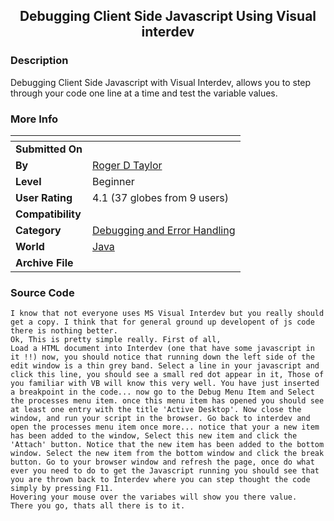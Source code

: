 ﻿<div align="center">

## Debugging Client Side Javascript Using Visual interdev


</div>

### Description

Debugging Client Side Javascript with Visual Interdev, allows you to step through your code one line at a time and test the variable values.
 
### More Info
 


<span>             |<span>
---                |---
**Submitted On**   |
**By**             |[Roger D Taylor](https://github.com/Planet-Source-Code/PSCIndex/blob/master/ByAuthor/roger-d-taylor.md)
**Level**          |Beginner
**User Rating**    |4.1 (37 globes from 9 users)
**Compatibility**  |
**Category**       |[Debugging and Error Handling](https://github.com/Planet-Source-Code/PSCIndex/blob/master/ByCategory/debugging-and-error-handling__2-63.md)
**World**          |[Java](https://github.com/Planet-Source-Code/PSCIndex/blob/master/ByWorld/java.md)
**Archive File**   |[](https://github.com/Planet-Source-Code/roger-d-taylor-debugging-client-side-javascript-using-visual-interdev__2-1872/archive/master.zip)





### Source Code

```
I know that not everyone uses MS Visual Interdev but you really should get a copy. I think that for general ground up developent of js code there is nothing better.
Ok, This is pretty simple really. First of all,
Load a HTML document into Interdev (one that have some javascript in it !!) now, you should notice that running down the left side of the edit window is a thin grey band. Select a line in your javascript and click this line, you should see a small red dot appear in it, Those of you familiar with VB will know this very well. You have just inserted a breakpoint in the code... now go to the Debug Menu Item and Select the processes menu item. once this menu item has opened you should see at least one entry with the title 'Active Desktop'. Now close the window, and run your script in the browser. Go back to interdev and open the processes menu item once more... notice that your a new item has been added to the window, Select this new item and click the 'Attach' button. Notice that the new item has been added to the bottom window. Select the new item from the bottom window and click the break button. Go to your browser window and refresh the page, once do what ever you need to do to get the Javascript running you should see that you are thrown back to Interdev where you can step thought the code simply by pressing F11.
Hovering your mouse over the variabes will show you there value.
There you go, thats all there is to it.
```

